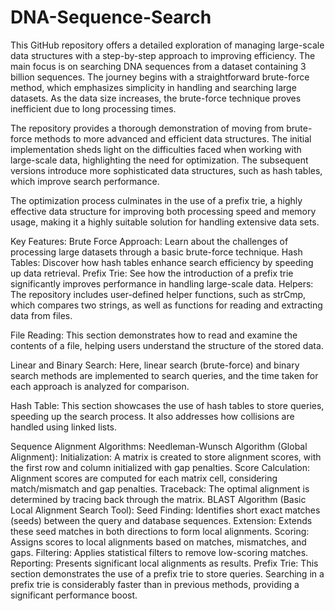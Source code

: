 # DNA-Sequence-Search
This GitHub repository offers a detailed exploration of managing large-scale data structures with a step-by-step approach to improving efficiency. The main focus is on searching DNA sequences from a dataset containing 3 billion sequences. The journey begins with a straightforward brute-force method, which emphasizes simplicity in handling and searching large datasets. As the data size increases, the brute-force technique proves inefficient due to long processing times.

The repository provides a thorough demonstration of moving from brute-force methods to more advanced and efficient data structures. The initial implementation sheds light on the difficulties faced when working with large-scale data, highlighting the need for optimization. The subsequent versions introduce more sophisticated data structures, such as hash tables, which improve search performance.

The optimization process culminates in the use of a prefix trie, a highly effective data structure for improving both processing speed and memory usage, making it a highly suitable solution for handling extensive data sets.

Key Features:
Brute Force Approach: Learn about the challenges of processing large datasets through a basic brute-force technique.
Hash Tables: Discover how hash tables enhance search efficiency by speeding up data retrieval.
Prefix Trie: See how the introduction of a prefix trie significantly improves performance in handling large-scale data.
Helpers:
The repository includes user-defined helper functions, such as strCmp, which compares two strings, as well as functions for reading and extracting data from files.

File Reading:
This section demonstrates how to read and examine the contents of a file, helping users understand the structure of the stored data.

Linear and Binary Search:
Here, linear search (brute-force) and binary search methods are implemented to search queries, and the time taken for each approach is analyzed for comparison.

Hash Table:
This section showcases the use of hash tables to store queries, speeding up the search process. It also addresses how collisions are handled using linked lists.

Sequence Alignment Algorithms:
Needleman-Wunsch Algorithm (Global Alignment):
Initialization: A matrix is created to store alignment scores, with the first row and column initialized with gap penalties.
Score Calculation: Alignment scores are computed for each matrix cell, considering match/mismatch and gap penalties.
Traceback: The optimal alignment is determined by tracing back through the matrix.
BLAST Algorithm (Basic Local Alignment Search Tool):
Seed Finding: Identifies short exact matches (seeds) between the query and database sequences.
Extension: Extends these seed matches in both directions to form local alignments.
Scoring: Assigns scores to local alignments based on matches, mismatches, and gaps.
Filtering: Applies statistical filters to remove low-scoring matches.
Reporting: Presents significant local alignments as results.
Prefix Trie:
This section demonstrates the use of a prefix trie to store queries. Searching in a prefix trie is considerably faster than in previous methods, providing a significant performance boost.
